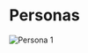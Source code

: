 # Personas

![Persona 1](https://user-images.githubusercontent.com/72778213/98742294-08204880-2363-11eb-9d04-bcc2c59459ef.jpg)
